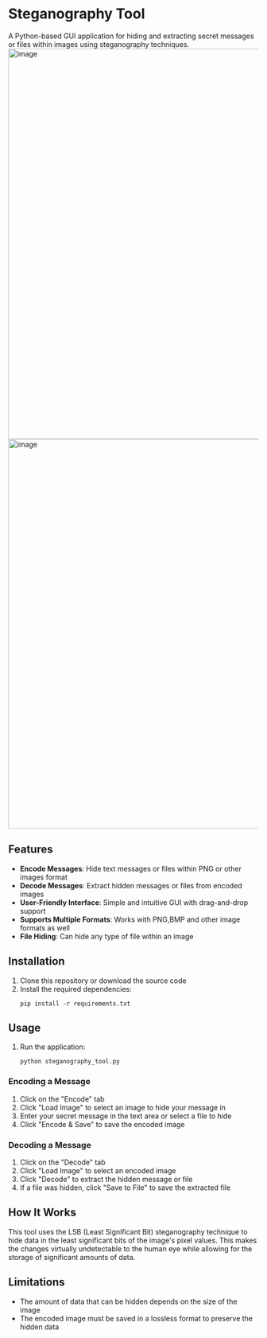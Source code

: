 # Steganography Tool
A Python-based GUI application for hiding and extracting secret messages or files within images using steganography techniques.
<img width="700" height="785" alt="image" src="https://github.com/user-attachments/assets/1f930647-005b-44cb-bb01-0e3a57dc2c49" />
<img width="700" height="783" alt="image" src="https://github.com/user-attachments/assets/b1d6b7e6-ac77-49e3-a41a-ffc00077ae79" />


## Features

- **Encode Messages**: Hide text messages or files within PNG or other images format
- **Decode Messages**: Extract hidden messages or files from encoded images
- **User-Friendly Interface**: Simple and intuitive GUI with drag-and-drop support
- **Supports Multiple Formats**: Works with PNG,BMP and other image formats as well
- **File Hiding**: Can hide any type of file within an image

## Installation

1. Clone this repository or download the source code
2. Install the required dependencies:
   ```
   pip install -r requirements.txt
   ```

## Usage

1. Run the application:
   ```
   python steganography_tool.py
   ```

### Encoding a Message

1. Click on the "Encode" tab
2. Click "Load Image" to select an image to hide your message in
3. Enter your secret message in the text area or select a file to hide
4. Click "Encode & Save" to save the encoded image

### Decoding a Message

1. Click on the "Decode" tab
2. Click "Load Image" to select an encoded image
3. Click "Decode" to extract the hidden message or file
4. If a file was hidden, click "Save to File" to save the extracted file

## How It Works

This tool uses the LSB (Least Significant Bit) steganography technique to hide data in the least significant bits of the image's pixel values. This makes the changes virtually undetectable to the human eye while allowing for the storage of significant amounts of data.

## Limitations

- The amount of data that can be hidden depends on the size of the image
- The encoded image must be saved in a lossless format to preserve the hidden data
